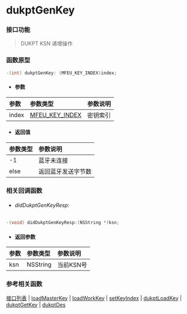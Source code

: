 # dukptGenKey

### 接口功能

> DUKPT KSN 递增操作

### 函数原型

```objective-c
-(int) dukptGenKey: (MFEU_KEY_INDEX)index;
```

- #### 参数
| 参数 | 参数类型 | 参数说明 |
| :-------- | :--------| :------ |
| index| [MFEU_KEY_INDEX](enum.md#MFEU_KEY_INDEX) | 密钥索引 |

- #### 返回值
| 参数类型 | 参数说明 |
| :--------| :------ |
| -1 | 蓝牙未连接 |
| else | 返回蓝牙发送字节数 |


### 相关回调函数
- ###### didDukptGenKeyResp:

```objective-c
-(void) didDukptGenKeyResp:(NSString *)ksn;
```

- #### 返回参数
| 参数 | 参数类型 | 参数说明 |
| :-------- | :--------| :------ |
| ksn| NSString | 当前KSN号 |

### 参考相关函数
[接口列表](../README.md) | [loadMasterKey](loadMasterKey.md) | [loadWorkKey](loadWorkKey.md) | [setKeyIndex](setKeyIndex.md) | [dukptLoadKey](dukptLoadKey.md) | [dukptGetKey](dukptGetKey.md) | [dukptDes](dukptDes.md)

